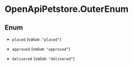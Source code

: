# OpenApiPetstore.OuterEnum

## Enum


* `placed` (value: `"placed"`)

* `approved` (value: `"approved"`)

* `delivered` (value: `"delivered"`)


